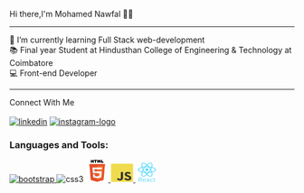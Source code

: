Hi there,I'm Mohamed Nawfal 🧑‍💻<br>
<hr>
🌱 I’m currently learning Full Stack web-development<br>
📚 Final year Student at Hindusthan College of Engineering & Technology at Coimbatore<br>
💻 Front-end Developer <br>

<hr>


Connect With Me<br>
<br>
<a href="https://www.linkedin.com/in/mohamed-nawfal-417b44249/" rel="nofollow" previewlistener="true"><img width="48" height="48" src="https://img.icons8.com/color/48/linkedin.png" alt="linkedin"/></a>
<a href="https://www.instagram.com/mxdnawf/" rel="nofollow" previewlistener="true"><img width="48" height="48" src="https://img.icons8.com/3d-fluency/94/instagram-logo.png" alt="instagram-logo"/></a>
<br>
<h3 align="left">Languages and Tools:</h3>
<p align="left"> <a href="https://getbootstrap.com" target="_blank" rel="noreferrer"> <img width="48" height="48" src="https://img.icons8.com/color-glass/48/bootstrap.png" alt="bootstrap"/> </a> <img width="48" height="48" src="https://img.icons8.com/fluency/48/css3.png" alt="css3"/> </a> <a href="https://www.w3.org/html/" target="_blank" rel="noreferrer"> <img src="https://raw.githubusercontent.com/devicons/devicon/master/icons/html5/html5-original-wordmark.svg" alt="html5" width="40" height="40"/> </a> <a href="https://developer.mozilla.org/en-US/docs/Web/JavaScript" target="_blank" rel="noreferrer"> <img src="https://raw.githubusercontent.com/devicons/devicon/master/icons/javascript/javascript-original.svg" alt="javascript" width="40" height="33"/> </a> <a href="https://www.python.org" target="_blank" rel="noreferrer"><img src="https://raw.githubusercontent.com/devicons/devicon/master/icons/react/react-original-wordmark.svg" alt="react" width="40" height="35"/></a> </p>
